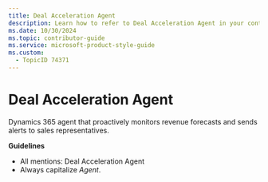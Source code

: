 ```yaml
---
title: Deal Acceleration Agent
description: Learn how to refer to Deal Acceleration Agent in your content.
ms.date: 10/30/2024
ms.topic: contributor-guide
ms.service: microsoft-product-style-guide
ms.custom:
  - TopicID 74371
---
```



# Deal Acceleration Agent

Dynamics 365 agent that proactively monitors revenue forecasts and sends alerts to sales representatives.

**Guidelines**

- All mentions: Deal Acceleration Agent
- Always capitalize *Agent*.

